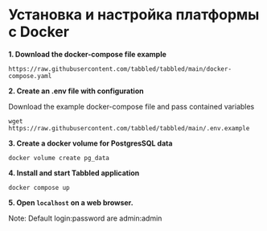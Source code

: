 # Установка и настройка платформы с Docker

**1. Download the docker-compose file example**
```shell
https://raw.githubusercontent.com/tabbled/tabbled/main/docker-compose.yaml
```
**2. Create an .env file with configuration**

Download the example docker-compose file and pass contained variables
```shell
wget https://raw.githubusercontent.com/tabbled/tabbled/main/.env.example
```

**3. Create a docker volume for PostgresSQL data**

```shell
docker volume create pg_data
```

**4. Install and start Tabbled application**
```shell
docker compose up
```

**5. Open `localhost` on a web browser.**

Note: Default login:password are admin:admin